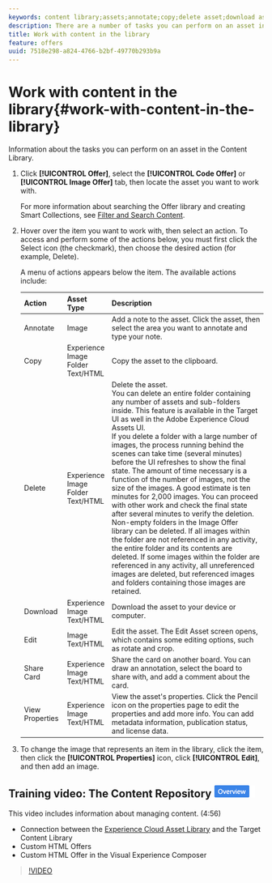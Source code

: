 ```yaml
---
keywords: content library;assets;annotate;copy;delete asset;download asset;edit content;share card;view content properties
description: There are a number of tasks you can perform on an asset in the library.
title: Work with content in the library
feature: offers
uuid: 7518e298-a824-4766-b2bf-49770b293b9a
---
```


# Work with content in the library{#work-with-content-in-the-library}

Information about the tasks you can perform on an asset in the Content Library.

1. Click **[!UICONTROL Offer]**, select the **[!UICONTROL Code Offer]** or **[!UICONTROL Image Offer]** tab, then locate the asset you want to work with.

   For more information about searching the Offer library and creating Smart Collections, see [Filter and Search Content](/help/c-experiences/c-manage-content/filter-and-search-content.md#concept_3B59B8F025BF4CEA82ECC5199D365276). 

1. Hover over the item you want to work with, then select an action. To access and perform some of the actions below, you must first click the Select icon (the checkmark), then choose the desired action (for example, Delete).

   A menu of actions appears below the item. The available actions include:

   | Action | Asset Type | Description |
   |--- |--- |--- |
   |Annotate|Image|Add a note to the asset. Click the asset, then select the area you want to annotate and type your note.|
   |Copy|Experience<br>Image<br>Folder<br>Text/HTML|Copy the asset to the clipboard.|
   |Delete|Experience<br>Image<br>Folder<br>Text/HTML|Delete the asset.<br>You can delete an entire folder containing any number of assets and sub-folders inside. This feature is available in the Target UI as well in the Adobe Experience Cloud Assets UI.<br>If you delete a folder with a large number of images, the process running behind the scenes can take time (several minutes) before the UI refreshes to show the final state. The amount of time necessary is a function of the number of images, not the size of the images. A good estimate is ten minutes for 2,000 images. You can proceed with other work and check the final state after several minutes to verify the deletion.<br> Non-empty folders in the Image Offer library can be deleted. If all images within the folder are not referenced in any activity, the entire folder and its contents are deleted. If some images within the folder are referenced in any activity, all unreferenced images are deleted, but referenced images and folders containing those images are retained.|
   |Download|Experience<br>Image<br>Text/HTML|Download the asset to your device or computer.|
   |Edit|Image<br>Text/HTML|Edit the asset. The Edit Asset screen opens, which contains some editing options, such as rotate and crop.|
   |Share Card|Experience<br>Image<br>Text/HTML|Share the card on another board. You can draw an annotation, select the board to share with, and add a comment about the card.|
   |View Properties|Experience<br>Image<br>Text/HTML|View the asset's properties. Click the Pencil icon on the properties page to edit the properties and add more info. You can add metadata information, publication status, and license data.|

1. To change the image that represents an item in the library, click the item, then click the **[!UICONTROL Properties]** icon, click **[!UICONTROL Edit]**, and then add an image.

## Training video: The Content Repository ![Overview badge](/help/assets/overview.png)

This video includes information about managing content. (4:56)

* Connection between the [Experience Cloud Asset Library](https://docs.adobe.com/content/help/en/core-services/interface/assets/creative-cloud.html) and the Target Content Library 
* Custom HTML Offers 
* Custom HTML Offer in the Visual Experience Composer

>[!VIDEO](https://video.tv.adobe.com/v/17387) 